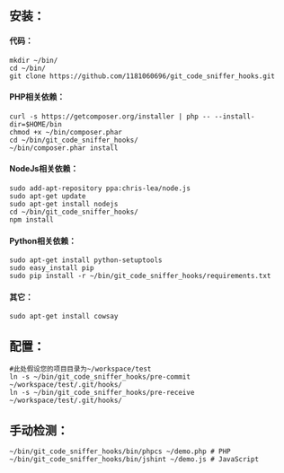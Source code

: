 ## 安装：

#### 代码：

```shell
mkdir ~/bin/
cd ~/bin/
git clone https://github.com/1181060696/git_code_sniffer_hooks.git
```

#### PHP相关依赖：

```shell
curl -s https://getcomposer.org/installer | php -- --install-dir=$HOME/bin
chmod +x ~/bin/composer.phar
cd ~/bin/git_code_sniffer_hooks/
~/bin/composer.phar install
```

#### NodeJs相关依赖：

```shell
sudo add-apt-repository ppa:chris-lea/node.js
sudo apt-get update
sudo apt-get install nodejs
cd ~/bin/git_code_sniffer_hooks/
npm install
```

#### Python相关依赖：

```shell
sudo apt-get install python-setuptools
sudo easy_install pip
sudo pip install -r ~/bin/git_code_sniffer_hooks/requirements.txt
```

#### 其它：

```shell
sudo apt-get install cowsay
```

## 配置：

```shell
#此处假设您的项目目录为~/workspace/test
ln -s ~/bin/git_code_sniffer_hooks/pre-commit ~/workspace/test/.git/hooks/
ln -s ~/bin/git_code_sniffer_hooks/pre-receive ~/workspace/test/.git/hooks/
```

## 手动检测：

```shell
~/bin/git_code_sniffer_hooks/bin/phpcs ~/demo.php # PHP
~/bin/git_code_sniffer_hooks/bin/jshint ~/demo.js # JavaScript
```
